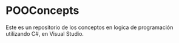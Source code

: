 # POOConcepts

Este es un repositorio de los conceptos en logica de programación utilizando C#, en Visual Studio.

